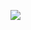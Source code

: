 ![](https://github.com/vladyslav-proga/socialNet/blob/Danil-Dynikov-IP-95/documentation/ENTITIES-model/e-model.svg)